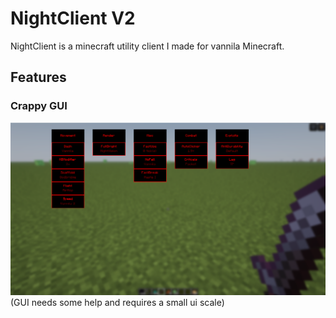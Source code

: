 # NightClient V2
NightClient is a minecraft utility client I made for vannila Minecraft.

## Features
### Crappy GUI
![gui](https://github.com/Night-Client/NightClientV2/blob/main/Screenshot%202025-01-05%20221749.png)
(GUI needs some help and requires a small ui scale)
